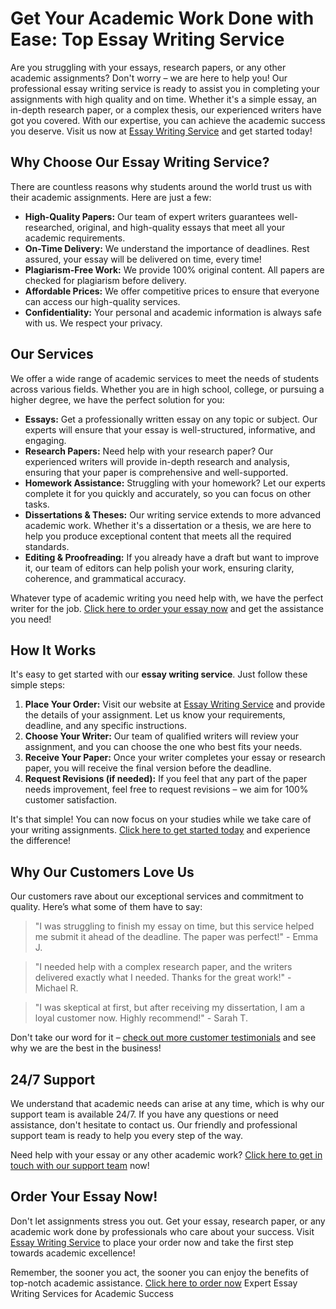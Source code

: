 <h1>Get Your Academic Work Done with Ease: Top Essay Writing Service</h1>

<p>Are you struggling with your essays, research papers, or any other academic assignments? Don't worry – we are here to help you! Our professional essay writing service is ready to assist you in completing your assignments with high quality and on time. Whether it's a simple essay, an in-depth research paper, or a complex thesis, our experienced writers have got you covered. With our expertise, you can achieve the academic success you deserve. Visit us now at <a href="https://tinyurl.com/topessay?keyword=essay+on+service" target="_blank">Essay Writing Service</a> and get started today!</p>

<h2>Why Choose Our Essay Writing Service?</h2>

<p>There are countless reasons why students around the world trust us with their academic assignments. Here are just a few:</p>

<ul>
  <li><strong>High-Quality Papers:</strong> Our team of expert writers guarantees well-researched, original, and high-quality essays that meet all your academic requirements.</li>
  <li><strong>On-Time Delivery:</strong> We understand the importance of deadlines. Rest assured, your essay will be delivered on time, every time!</li>
  <li><strong>Plagiarism-Free Work:</strong> We provide 100% original content. All papers are checked for plagiarism before delivery.</li>
  <li><strong>Affordable Prices:</strong> We offer competitive prices to ensure that everyone can access our high-quality services.</li>
  <li><strong>Confidentiality:</strong> Your personal and academic information is always safe with us. We respect your privacy.</li>
</ul>

<h2>Our Services</h2>

<p>We offer a wide range of academic services to meet the needs of students across various fields. Whether you are in high school, college, or pursuing a higher degree, we have the perfect solution for you:</p>

<ul>
  <li><strong>Essays:</strong> Get a professionally written essay on any topic or subject. Our experts will ensure that your essay is well-structured, informative, and engaging.</li>
  <li><strong>Research Papers:</strong> Need help with your research paper? Our experienced writers will provide in-depth research and analysis, ensuring that your paper is comprehensive and well-supported.</li>
  <li><strong>Homework Assistance:</strong> Struggling with your homework? Let our experts complete it for you quickly and accurately, so you can focus on other tasks.</li>
  <li><strong>Dissertations & Theses:</strong> Our writing service extends to more advanced academic work. Whether it's a dissertation or a thesis, we are here to help you produce exceptional content that meets all the required standards.</li>
  <li><strong>Editing & Proofreading:</strong> If you already have a draft but want to improve it, our team of editors can help polish your work, ensuring clarity, coherence, and grammatical accuracy.</li>
</ul>

<p>Whatever type of academic writing you need help with, we have the perfect writer for the job. <a href="https://tinyurl.com/topessay?keyword=essay+on+service" target="_blank">Click here to order your essay now</a> and get the assistance you need!</p>

<h2>How It Works</h2>

<p>It's easy to get started with our <strong>essay writing service</strong>. Just follow these simple steps:</p>

<ol>
  <li><strong>Place Your Order:</strong> Visit our website at <a href="https://tinyurl.com/topessay?keyword=essay+on+service" target="_blank">Essay Writing Service</a> and provide the details of your assignment. Let us know your requirements, deadline, and any specific instructions.</li>
  <li><strong>Choose Your Writer:</strong> Our team of qualified writers will review your assignment, and you can choose the one who best fits your needs.</li>
  <li><strong>Receive Your Paper:</strong> Once your writer completes your essay or research paper, you will receive the final version before the deadline.</li>
  <li><strong>Request Revisions (if needed):</strong> If you feel that any part of the paper needs improvement, feel free to request revisions – we aim for 100% customer satisfaction.</li>
</ol>

<p>It's that simple! You can now focus on your studies while we take care of your writing assignments. <a href="https://tinyurl.com/topessay?keyword=essay+on+service" target="_blank">Click here to get started today</a> and experience the difference!</p>

<h2>Why Our Customers Love Us</h2>

<p>Our customers rave about our exceptional services and commitment to quality. Here’s what some of them have to say:</p>

<blockquote>
  <p>"I was struggling to finish my essay on time, but this service helped me submit it ahead of the deadline. The paper was perfect!" - Emma J.</p>
</blockquote>

<blockquote>
  <p>"I needed help with a complex research paper, and the writers delivered exactly what I needed. Thanks for the great work!" - Michael R.</p>
</blockquote>

<blockquote>
  <p>"I was skeptical at first, but after receiving my dissertation, I am a loyal customer now. Highly recommend!" - Sarah T.</p>
</blockquote>

<p>Don't take our word for it – <a href="https://tinyurl.com/topessay?keyword=essay+on+service" target="_blank">check out more customer testimonials</a> and see why we are the best in the business!</p>

<h2>24/7 Support</h2>

<p>We understand that academic needs can arise at any time, which is why our support team is available 24/7. If you have any questions or need assistance, don't hesitate to contact us. Our friendly and professional support team is ready to help you every step of the way.</p>

<p>Need help with your essay or any other academic work? <a href="https://tinyurl.com/topessay?keyword=essay+on+service" target="_blank">Click here to get in touch with our support team</a> now!</p>

<h2>Order Your Essay Now!</h2>

<p>Don't let assignments stress you out. Get your essay, research paper, or any academic work done by professionals who care about your success. Visit <a href="https://tinyurl.com/topessay?keyword=essay+on+service" target="_blank">Essay Writing Service</a> to place your order now and take the first step towards academic excellence!</p>

<p>Remember, the sooner you act, the sooner you can enjoy the benefits of top-notch academic assistance. <a href="https://tinyurl.com/topessay?keyword=essay+on+service" target="_blank">Click here to order now</a>
Expert Essay Writing Services for Academic Success
